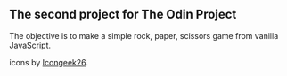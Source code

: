 ## The second project for The Odin Project

The objective is to make a simple rock, paper, scissors game from vanilla JavaScript.

icons by [Icongeek26](https://www.flaticon.com/authors/icongeek26).
